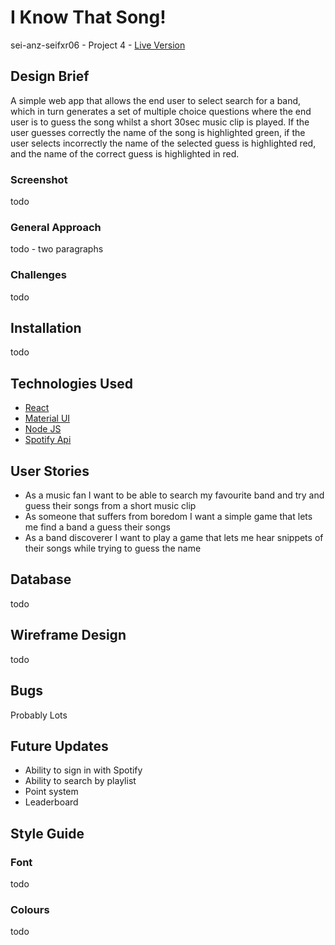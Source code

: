 # I Know That Song!

sei-anz-seifxr06 - Project 4 - [Live Version](tba)

## Design Brief

A simple web app that allows the end user to select search for a band, which in turn generates a set of multiple choice questions where the end user is to guess the song whilst a short 30sec music clip is played. If the user guesses correctly the name of the song is highlighted green, if the user selects incorrectly the name of the selected guess is highlighted red, and the name of the correct guess is highlighted in red. 

### Screenshot

todo

### General Approach

todo - two paragraphs

### Challenges

todo

## Installation

todo

## Technologies Used

- [React](https://reactjs.org/)
- [Material UI](https://mui.com/)
- [Node JS](https://nodejs.org/en/)
- [Spotify Api](https://developer.spotify.com/)


## User Stories

- As a music fan I want to be able to search my favourite band and try and guess their songs from a short music clip
- As someone that suffers from boredom I want a simple game that lets me find a band a guess their songs
- As a band discoverer I want to play a game that lets me hear snippets of their songs while trying to guess the name

## Database
 
todo

## Wireframe Design

todo

## Bugs

Probably Lots

## Future Updates

- Ability to sign in with Spotify
- Ability to search by playlist
- Point system
- Leaderboard

## Style Guide

### Font
todo

### Colours

todo



